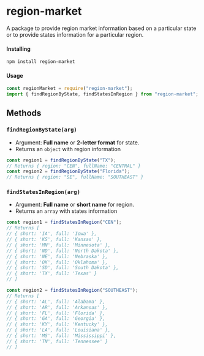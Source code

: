 # region-market

A package to provide region market information based on a particular state or to provide states information for a particular region.

#### Installing

```bash
npm install region-market
```

#### Usage

```javascript
const regionMarket = require("region-market");
import { findRegionByState, findStatesInRegion } from "region-market";
```

## Methods

### `findRegionByState(arg)`

- Argument: **Full name** or **2-letter format** for state.
- Returns an `object` with region information

```javascript
const region1 = findRegionByState("TX");
// Returns { region: "CEN", fullName: "CENTRAL" }
const region2 = findRegionByState("Florida");
// Returns { region: "SE", fullName: "SOUTHEAST" }
```

### `findStatesInRegion(arg)`

- Argument: **Full name** or **short name** for region.
- Returns an `array` with states information

```javascript
const region1 = findStatesInRegion("CEN");
// Returns [
// { short: 'IA', full: 'Iowa' },
// { short: 'KS', full: 'Kansas' },
// { short: 'MN', full: 'Minnesota' },
// { short: 'ND', full: 'North Dakota' },
// { short: 'NE', full: 'Nebraska' },
// { short: 'OK', full: 'Oklahoma' },
// { short: 'SD', full: 'South Dakota' },
// { short: 'TX', full: 'Texas' }
// ]

const region2 = findStatesInRegion("SOUTHEAST");
// Returns [
// { short: 'AL', full: 'Alabama' },
// { short: 'AR', full: 'Arkansas' },
// { short: 'FL', full: 'Florida' },
// { short: 'GA', full: 'Georgia' },
// { short: 'KY', full: 'Kentucky' },
// { short: 'LA', full: 'Louisiana' },
// { short: 'MS', full: 'Mississippi' },
// { short: 'TN', full: 'Tennessee' }
// ]
```

